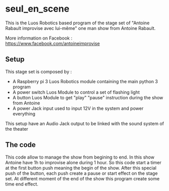 # seul_en_scene
This is the Luos Robotics based program of the stage set of "Antoine Rabault improvise avec lui-même" one man show from Antoine Rabault.

More information on Facebook : https://www.facebook.com/antoineimprovise

## Setup

This stage set is composed by :
 - A Raspberry pi 3 Luos Robotics module containing the main python 3 program
 - A power switch Luos Module to control a set of flashing light
 - A button Luos Module to get "play" "pause" instruction during the show from Antoine
 - A power Jack input used to input 12V in the system and power everything
 
This setup have an Audio Jack output to be linked with the sound system of the theater

## The code
This code allow to manage the show from begining to end. In this show Antoine have 1h to improvise alone during 1 hour.
So this code start a timer at the first button push meaning the begin of the show. After this special push of the button, each push create a pause or start effect on the stage set.
At different moment of the end of the show this program create some time end effect.
